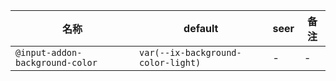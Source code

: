 | 名称 | default | seer | 备注 |
| --- | --- | --- | --- |
| `@input-addon-background-color` | `var(--ix-background-color-light)` | - | - |
